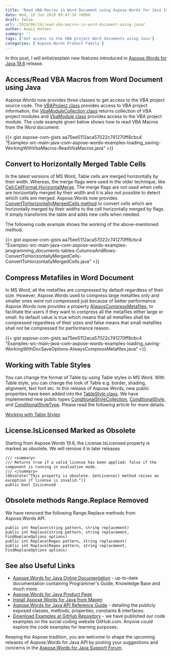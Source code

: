 ```yaml
---
title: 'Read VBA Macros in Word Document using Aspose.Words for Java 19.6'
date: Wed, 19 Jun 2019 09:47:34 +0000
draft: false
url: /2019/06/19/read-vba-macros-in-word-document-using-java/
author: Awais Hafeez
summary: ''
tags: ['Get access to the VBA project Word documents using Java']
categories: ['Aspose.Words Product Family']
---
```


In this post, I will enlist/explain new features introduced in [Aspose.Words for Java 19.6][1] release.

## Access/Read VBA Macros from Word Document using Java

Aspose.Words now provides three classes to get access to the VBA project source code. The [VBAProject class][2] provides access to VBA project information, the [VbaModuleCollection class][3] returns collection of VBA project modules and [VbaModule class][4] provides access to the VBA project module. The code example given below shows how to read VBA Macros from the Word document:

{{< gist aspose-com-gists aa75ee5112aca57022c741270ff8cbc4 "Examples-src-main-java-com-aspose-words-examples-loading_saving-WorkingWithVbaMacros-ReadVbaMacros.java" >}}

## Convert to Horizontally Merged Table Cells

In the latest versions of MS Word, Table cells are merged horizontally by their width. Whereas, the merge flags were used in the older technique, like [Cell.CellFormat.HorizontalMerge][5]. The merge flags are not used when cells are horizontally merged by their width and it is also not possible to detect which cells are merged. Aspose.Words now provides [ConvertToHorizontallyMergedCells method][6] to convert cells which are horizontally merged by their widths to the cell horizontally merged by flags. It simply transforms the table and adds new cells when needed.

The following code example shows the working of the above-mentioned method.

{{< gist aspose-com-gists aa75ee5112aca57022c741270ff8cbc4 "Examples-src-main-java-com-aspose-words-examples-programming_documents-tables-ColumnsAndRows-ConvertToHorizontallyMergedCells-ConvertToHorizontallyMergedCells.java" >}}

## Compress Metafiles in Word Document

In MS Word, all the metafiles are compressed by default regardless of their size. However, Aspose.Words used to compress large metafiles only and smaller ones were not compressed just because of better performance. Aspose.Words now provides a property [AlwaysCompressMetafiles][7], to facilitate the users if they want to compress all the metafiles either large or small. Its default value is true which means that all metafiles shall be compressed regardless of their sizes and false means that small metafiles shall not be compressed for performance reason.

{{< gist aspose-com-gists aa75ee5112aca57022c741270ff8cbc4 "Examples-src-main-java-com-aspose-words-examples-loading_saving-WorkingWithDocSaveOptions-AlwaysCompressMetafiles.java" >}}

## Working with Table Styles

You can change the format of Table by using Table styles in MS Word. With Table style, you can change the look of Table e.g. border, shading, alignment, text font etc. In this release of Aspose.Words, new public properties have been added into the [TableStyle class][8]. We have implemented new public types [ConditionalStyleCollection][9], [ConditionalStyle][10], and [ConditionalStyleType][11]. Please read the following article for more details.

[Working with Table Styles][12]

## License.IsLicensed Marked as Obsolete

Starting from Aspose.Words 19.6, the License.IsLicensed property is marked as obsolete. We will remove it in later releases

```
/// <summary>
/// Returns true if a valid license has been applied; false if the component is running in evaluation mode.
/// </summary>
[Obsolete("This property is obsolete. SetLicense() method raises an exception if license is invalid.")]
public bool IsLicensed
```

## Obsolete methods Range.Replace Removed

We have removed the following Range.Replace methods from Aspose.Words API.

```
public int Replace(string pattern, string replacement)
public int Replace(string pattern, string replacement, FindReplaceOptions options)
public int Replace(Regex pattern, string replacement)
public int Replace(Regex pattern, string replacement, FindReplaceOptions options)
```

## See also Useful Links

*   [Aspose.Words for Java Online Documentation][13] - up-to-date documentation containing Programmer's Guide, Knowledge Base and much more.
*   [Aspose.Words for Java Product Page][14]
*   [Install Aspose.Words for Java from Maven][15]
*   [Aspose.Words for Java API Reference Guide][16] - detailing the publicly exposed classes, methods, properties, constants & interfaces.
*   [Download Examples at GitHub Repository][17] - we have published our code examples on the social coding website GitHub.com. Anyone could explore the code examples for learning purposes.

Keeping the Aspose tradition, you are welcome to shape the upcoming releases of Aspose.Words for Java API by posting your suggestions and concerns in the [Aspose.Words for Java Support Forum][18].




[1]: https://downloads.aspose.com/words/java/new-releases/aspose.words-for-java-19.6/
[2]: https://apireference.aspose.com/java/words/com.aspose.words/VbaProject
[3]: https://apireference.aspose.com/java/words/com.aspose.words/VbaModuleCollection
[4]: https://apireference.aspose.com/java/words/com.aspose.words/VbaModule
[5]: https://apireference.aspose.com/java/words/com.aspose.words/cellformat#HorizontalMerge
[6]: https://apireference.aspose.com/java/words/com.aspose.words/table#convertToHorizontallyMergedCells()
[7]: https://apireference.aspose.com/java/words/com.aspose.words/docsaveoptions#AlwaysCompressMetafiles
[8]: https://apireference.aspose.com/java/words/com.aspose.words/TableStyle
[9]: https://apireference.aspose.com/java/words/com.aspose.words/ConditionalStyleCollection
[10]: https://apireference.aspose.com/java/words/com.aspose.words/ConditionalStyle
[11]: https://apireference.aspose.com/java/words/com.aspose.words/ConditionalStyleType
[12]: https://docs.aspose.com/display/wordsjava/Working+with+Table+Styles
[13]: https://docs.aspose.com/display/wordsjava/Home
[14]: https://products.aspose.com/words/java
[15]: https://repository.aspose.com/webapp/#/artifacts/browse/tree/General/repo/com/aspose/aspose-words
[16]: https://apireference.aspose.com/java/words
[17]: https://github.com/aspose-words/Aspose.Words-for-Java
[18]: https://forum.aspose.com/c/words




